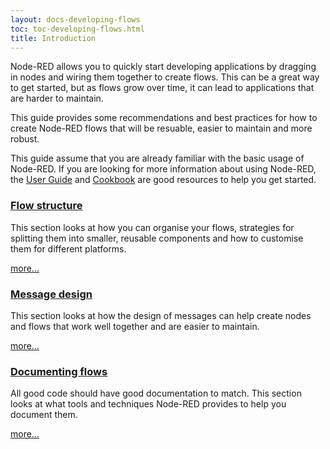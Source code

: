 ```yaml
---
layout: docs-developing-flows
toc: toc-developing-flows.html
title: Introduction
---
```


Node-RED allows you to quickly start developing applications by dragging in nodes and
wiring them together to create flows. This can be a great way to get started, but
as flows grow over time, it can lead to applications that are harder to maintain.

This guide provides some recommendations and best practices for how to create
Node-RED flows that will be resuable, easier to maintain and more robust.

This guide assume that you are already familiar with the basic usage of Node-RED.
If you are looking for more information about using Node-RED, the [User Guide](https://nodered.org/docs/user-guide/)
and [Cookbook](https://cookbook.nodered.org/) are good resources to help you get
started.



### [Flow structure](flow-structure)

This section looks at how you can organise your flows, strategies for splitting them
into smaller, reusable components and how to customise them for different platforms.

[more...](flow-structure)


### [Message design](message-design)

This section looks at how the design of messages can help create nodes and flows
that work well together and are easier to maintain.

[more...](message-design)

### [Documenting flows](documenting-flows)

All good code should have good documentation to match. This section looks at what
tools and techniques Node-RED provides to help you document them.

[more...](documenting-flows)
